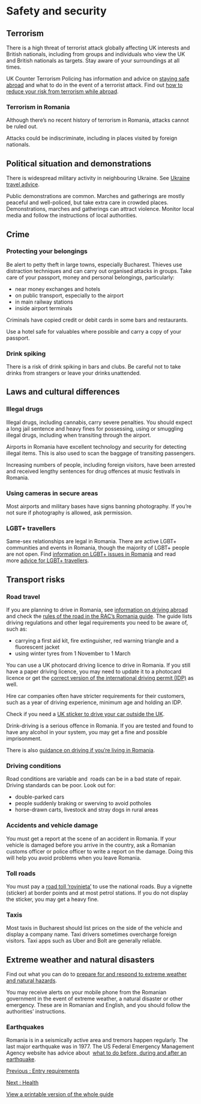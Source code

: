 # Safety and security

## Terrorism

There is a high threat of terrorist attack globally affecting UK interests and British nationals, including from groups and individuals who view the UK and British nationals as targets. Stay aware of your surroundings at all times.

UK Counter Terrorism Policing has information and advice on [staying safe abroad](https://www.counterterrorism.police.uk/safetyadvice/) and what to do in the event of a terrorist attack. Find out [how to reduce your risk from terrorism while abroad](https://www.gov.uk/guidance/reduce-your-risk-from-terrorism-while-abroad).

### Terrorism in Romania

Although there’s no recent history of terrorism in Romania, attacks cannot be ruled out.

Attacks could be indiscriminate, including in places visited by foreign nationals.

## Political situation and demonstrations

There is widespread military activity in neighbouring Ukraine. See [Ukraine travel advice](https://www.gov.uk/foreign-travel-advice/ukraine).

Public demonstrations are common. Marches and gatherings are mostly peaceful and well-policed, but take extra care in crowded places. Demonstrations, marches and gatherings can attract violence. Monitor local media and follow the instructions of local authorities.

## Crime

### Protecting your belongings

Be alert to petty theft in large towns, especially Bucharest. Thieves use distraction techniques and can carry out organised attacks in groups. Take care of your passport, money and personal belongings, particularly:

* near money exchanges and hotels
* on public transport, especially to the airport
* in main railway stations
* inside airport terminals

Criminals have copied credit or debit cards in some bars and restaurants.

Use a hotel safe for valuables where possible and carry a copy of your passport.

### Drink spiking

There is a risk of drink spiking in bars and clubs. Be careful not to take drinks from strangers or leave your drinks unattended.

## Laws and cultural differences

### Illegal drugs

Illegal drugs, including cannabis, carry severe penalties. You should expect a long jail sentence and heavy fines for possessing, using or smuggling illegal drugs, including when transiting through the airport.

Airports in Romania have excellent technology and security for detecting illegal items. This is also used to scan the baggage of transiting passengers.

Increasing numbers of people, including foreign visitors, have been arrested and received lengthy sentences for drug offences at music festivals in Romania.

### Using cameras in secure areas

Most airports and military bases have signs banning photography. If you’re not sure if photography is allowed, ask permission.

### LGBT+ travellers

Same-sex relationships are legal in Romania. There are active LGBT+ communities and events in Romania, though the majority of LGBT+ people are not open. Find [information on LGBT+ issues in Romania](https://www.mozaiqlgbt.ro/en/) and read more [advice for LGBT+ travellers](https://www.gov.uk/guidance/lesbian-gay-bisexual-and-transgender-foreign-travel-advice).

## Transport risks

### Road travel

If you are planning to drive in Romania, see [information on driving abroad](https://www.gov.uk/driving-abroad) and check the [rules of the road in the RAC’s Romania guide](https://www.rac.co.uk/drive/travel/country/romania/). The guide lists driving regulations and other legal requirements you need to be aware of, such as:

* carrying a first aid kit, fire extinguisher, red warning triangle and a fluorescent jacket
* using winter tyres from 1 November to 1 March

You can use a UK photocard driving licence to drive in Romania. If you still have a paper driving licence, you may need to update it to a photocard licence or get the [correct version of the international driving permit (IDP)](https://www.gov.uk/driving-abroad/international-driving-permit) as well.

Hire car companies often have stricter requirements for their customers, such as a year of driving experience, minimum age and holding an IDP.

Check if you need a [UK sticker to drive your car outside the UK](https://www.gov.uk/displaying-number-plates/flags-identifiers-and-stickers).

Drink-driving is a serious offence in Romania. If you are tested and found to have any alcohol in your system, you may get a fine and possible imprisonment.

There is also [guidance on driving if you’re living in Romania](https://www.gov.uk/guidance/living-in-romania#driving-in-romania).

### Driving conditions

Road conditions are variable and  roads can be in a bad state of repair. Driving standards can be poor. Look out for:

* double-parked cars
* people suddenly braking or swerving to avoid potholes
* horse-drawn carts, livestock and stray dogs in rural areas

### Accidents and vehicle damage

You must get a report at the scene of an accident in Romania. If your vehicle is damaged before you arrive in the country, ask a Romanian customs officer or police officer to write a report on the damage. Doing this will help you avoid problems when you leave Romania.

### Toll roads

You must pay a [road toll ‘rovinieta’](https://www.roviniete.ro/en/#go-content) to use the national roads. Buy a vignette (sticker) at border points and at most petrol stations. If you do not display the sticker, you may get a heavy fine.

### Taxis

Most taxis in Bucharest should list prices on the side of the vehicle and display a company name. Taxi drivers sometimes overcharge foreign visitors. Taxi apps such as Uber and Bolt are generally reliable.

## Extreme weather and natural disasters

Find out what you can do to [prepare for and respond to extreme weather and natural hazards](https://www.gov.uk/guidance/tropical-cyclones).

You may receive alerts on your mobile phone from the Romanian government in the event of extreme weather, a natural disaster or other emergency. These are in Romanian and English, and you should follow the authorities’ instructions.

### Earthquakes

Romania is in a seismically active area and tremors happen regularly. The last major earthquake was in 1977. The US Federal Emergency Management Agency website has advice about  [what to do before, during and after an earthquake](https://www.ready.gov/earthquakes).

[Previous
:
Entry requirements](/foreign-travel-advice/romania/entry-requirements)

[Next
:
Health](/foreign-travel-advice/romania/health)

[View a printable version of the whole guide](/foreign-travel-advice/romania/print)